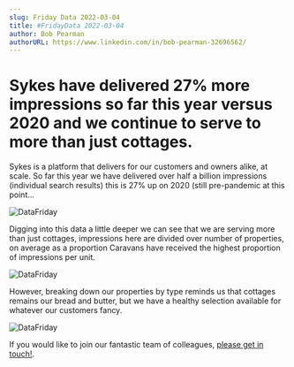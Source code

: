 ```yaml
---
slug: Friday Data 2022-03-04
title: #FridayData 2022-03-04
author: Bob Pearman
authorURL: https://www.linkedin.com/in/bob-pearman-32696562/
---
```


# Sykes have delivered 27% more impressions so far this year versus 2020 and we continue to serve to more than just cottages.

Sykes is a platform that delivers for our customers and owners alike, at scale. So far this year we have delivered over half a billion impressions (individual search results) this is 27% up on 2020 (still pre-pandemic at this point… 

![DataFriday](/img/postimages/friday-data/20220304-1.png)

Digging into this data a little deeper we can see that we are serving more than just cottages, impressions here are divided over number of properties, on average as a proportion Caravans have received the highest proportion of impressions per unit.

![DataFriday](/img/postimages/friday-data/20220304-2.png)

However, breaking down our properties by type reminds us that cottages remains our bread and butter, but we have a healthy selection available for whatever our customers fancy.

![DataFriday](/img/postimages/friday-data/20220304-3.png)

If you would like to join our fantastic team of colleagues, [please get in touch!](https://www.sykescottages.co.uk/careers/).
